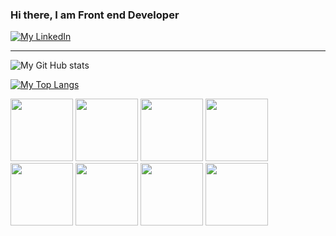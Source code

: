 ### Hi there, I am Front end Developer    
[![My LinkedIn](https://img.shields.io/badge/LinkedIn-0077B5?style=for-the-badge&logo=linkedin&logoColor=white)](https://www.linkedin.com/in/caiobarbosa881/)

---

![My Git Hub stats](https://github-readme-stats.vercel.app/api?username=caiobarbosa881&count_private=true)

[![My Top Langs](https://github-readme-stats.vercel.app/api/top-langs/?username=caiobarbosa881&layout=compact)](https://github.com/caiobarbosa881/github-readme-stats)


<div>
<img src="https://user-images.githubusercontent.com/54036407/162421729-c01b4782-f81a-4e44-ae74-985518c9168c.png" width="100" height="100" />
<img src="https://user-images.githubusercontent.com/54036407/162421848-ff3f1c62-9ff4-4f7d-af5e-681082c252fd.png" width="100" height="100" />
<img src="https://user-images.githubusercontent.com/54036407/162421927-3f3cba40-c04b-48d3-8e5f-b1f04c1e76bb.png" width="100" height="100" />
<img src="https://user-images.githubusercontent.com/54036407/162421981-c0f18cd5-888d-46a2-a9f4-660d0d90d4fa.png" width="100" height="100" />
<img src="https://opencollective-production.s3.us-west-1.amazonaws.com/e0c11e40-0595-11ea-bb7c-cf9c6343ca68.png" width="100" height="100" />
<img src="https://img.icons8.com/color/344/bootstrap.png" width="100" height="100" />
<img src="https://mui.com/static/logo.png" width="100" height="100" />
<img src="https://camo.githubusercontent.com/48d099290b4cb2d7937bcd96e8497cf1845b54a810a6432c70cf944b60b40c77/68747470733a2f2f7261776769742e636f6d2f676f72616e67616a69632f72656163742d69636f6e732f6d61737465722f72656163742d69636f6e732e737667" width="100" height="100" 
/>
  

</div>
